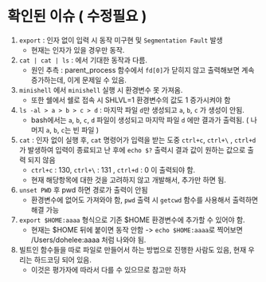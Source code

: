 # 확인된 이슈 ( 수정필요 )
1. `export` : 인자 없이 입력 시 동작 미구현 및 `Segmentation Fault` 발생
	- 현재는 인자가 있을 경우만 동작.    
2. `cat | cat | ls` : 에서 기대한 동작과 다름.
	- 원인 추측 : parent_process 함수에서 `fd[0]`가 닫히지 않고 출력해보면 계속 증가하는데, 이게 문제일 수  있음.
3. `minishell` 에서 `minishell` 실행 시 환경변수 못 가져옴.
	- 또한 쉘에서 쉘로 접속 시 SHLVL=1 환경변수의 값도 1 증가시켜야 함
4. `ls -al > a > b > c > d` : 마지막 파일 `d`만 생성되고 `a`, `b`, `c` 가 생성이 안됨.
	-  bash에서는 `a`, `b`, `c`, `d` 파일이 생성되고 마지막 파일 `d` 에만 결과가 출력됨. ( 나머지 `a`, `b`, `c`는 빈 파일 )
5. `cat` : 인자 없이 실행 후, `cat` 명령어가 입력을 받는 도중  `ctrl+c`, `ctrl+\` , `ctrl+d` 가 발생하여 입력이 종료되고 난 후에 `echo $?` 출력시 결과 값이 원하는 값으로 출력 되지 않음
	- `ctrl+c` : 130,  `ctrl+\` : 131 , `ctrl+d` : 0 이 출력되야 함.
	- 현재 해당항목에 대한 것을 고려하지 않고 개발해서, 추가만 하면 됨.
6. `unset PWD` 후 pwd 하면 경로가 출력이 안됨
	- 환경변수에 없어도 가져와야 함, `pwd` 출력 시 `getcwd` 함수를 사용해서 출력하면 해결 가능
7. `export $HOME:aaaa` 형식으로 기존 $HOME 환경변수에 추가할 수 있어야 함.
	- 현재는 $HOME 뒤에 붙이면 동작 안함 -> `echo $HOME:aaaa`로 찍어보면 /Users/dohelee:aaaa 처럼 나와야 됨.
8. 빌트인 함수들을 따로 파일로 만들어서 하는 방법으로 진행한 사람도 있음, 현재 우리는 하드코딩 되어 있음.
	- 이것은 평가자에 따라서 다를 수 있으므로 참고만 하자
